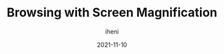---
author: iheni
date: 2021-11-10
publisher: tetralogical
tags:
  - accessibility
  - browsing
target_url: https://tetralogical.com/blog/2021/11/10/browsing-with-screen-magnification/
title: Browsing with Screen Magnification
---